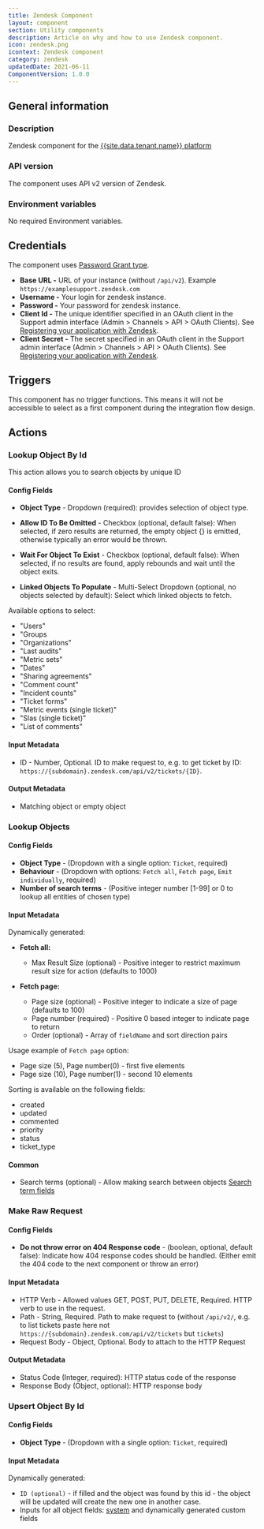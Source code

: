 ```yaml
---
title: Zendesk Component
layout: component
section: Utility components
description: Article on why and how to use Zendesk component.
icon: zendesk.png
icontext: Zendesk component
category: zendesk
updatedDate: 2021-06-11
ComponentVersion: 1.0.0
---
```


## General information

### Description

Zendesk component for the [{{site.data.tenant.name}} platform](http://www.{{site.data.tenant.name}} "{{site.data.tenant.name}} platform")

### API version

The component uses API v2 version of Zendesk.

### Environment variables

No required Environment variables.

## Credentials

The component uses [Password Grant type](https://support.zendesk.com/hc/en-us/articles/203663836#topic_z3q_shl_1l).

* **Base URL -** URL of your instance (without `/api/v2`). Example `https://examplesupport.zendesk.com`
* **Username -** Your login for zendesk instance.
* **Password -** Your password for zendesk instance.
* **Client Id -** The unique identifier specified in an OAuth client in the Support admin interface (Admin > Channels > API > OAuth Clients). See [Registering your application with Zendesk](https://support.zendesk.com/hc/en-us/articles/203663836#topic_s21_lfs_qk).
* **Client Secret -** The secret specified in an OAuth client in the Support admin interface (Admin > Channels > API > OAuth Clients). See [Registering your application with Zendesk](https://support.zendesk.com/hc/en-us/articles/203663836#topic_s21_lfs_qk).

## Triggers

This component has no trigger functions. This means it will not be accessible to
select as a first component during the integration flow design.

## Actions

### Lookup Object By Id

This action allows you to search objects by unique ID

#### Config Fields

* **Object Type** - Dropdown (required): provides selection of object type.

* **Allow ID To Be Omitted** - Checkbox (optional, default false): When selected, if zero results are returned, the empty object {} is emitted, otherwise typically an error would be thrown.

* **Wait For Object To Exist** - Checkbox (optional, default false): When selected, if no results are found, apply rebounds and wait until the object exits.

* **Linked Objects To Populate** - Multi-Select Dropdown (optional, no objects selected by default): Select which linked objects to fetch.

Available options to select:
  * "Users"
  * "Groups
  * "Organizations"
  * "Last audits"
  * "Metric sets"
  * "Dates"
  * "Sharing agreements"
  * "Comment count"
  * "Incident counts"
  * "Ticket forms"
  * "Metric events (single ticket)"
  * "Slas (single ticket)"
  * "List of comments"

#### Input Metadata

* ID - Number, Optional. ID to make request to, e.g. to get ticket by ID: `https://{subdomain}.zendesk.com/api/v2/tickets/{ID}`.

#### Output Metadata

* Matching object or empty object

### Lookup Objects

#### Config Fields

* **Object Type** - (Dropdown with a single option: `Ticket`, required)
* **Behaviour** - (Dropdown with options: `Fetch all`, `Fetch page`, `Emit individually`, required)
* **Number of search terms** - (Positive integer number [1-99] or 0 to lookup all entities of chosen type)

#### Input Metadata

Dynamically generated:

* **Fetch all:**

  * Max Result Size (optional) - Positive integer to restrict maximum result size for action (defaults to 1000)

* **Fetch page:**
  * Page size (optional) - Positive integer to indicate a size of page (defaults to 100)
  * Page number (required) - Positive 0 based integer to indicate page to return
  * Order (optional) - Array of `fieldName` and sort direction pairs

Usage example of `Fetch page` option:

* Page size (5), Page number(0) - first five elements
* Page size (10), Page number(1) - second 10 elements

Sorting is available on the following fields:
 * created
 * updated
 * commented
 * priority
 * status
 * ticket_type

#### Common

* Search terms (optional) - Allow making search between objects [Search term fields](/lib/schemas/lookupObjects/searchTerm.js)

### Make Raw Request

#### Config Fields

* **Do not throw error on 404 Response code** - (boolean, optional, default false): Indicate how 404 response codes should be handled. (Either emit the 404 code to the next component or throw an error)

#### Input Metadata

* HTTP Verb - Allowed values GET, POST, PUT, DELETE, Required. HTTP verb to use in the request.
* Path - String, Required. Path to make request to (without `/api/v2/`, e.g. to list tickets paste here not `https://{subdomain}.zendesk.com/api/v2/tickets` but `tickets`)
* Request Body - Object, Optional. Body to attach to the HTTP Request

#### Output Metadata

* Status Code (Integer, required): HTTP status code of the response
* Response Body (Object, optional): HTTP response body

### Upsert Object By Id

#### Config Fields

* **Object Type** - (Dropdown with a single option: `Ticket`, required)

#### Input Metadata

Dynamically generated:

* `ID (optional)` - if filled and the object was found by this id - the object will be updated will create the new one in another case.
* Inputs for all object fields: [system](/lib/schemas/ticketMetadata.in.json) and dynamically generated custom fields
